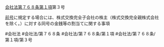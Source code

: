 [会社法第７６８条第１項](会社法＿＿＿＿第７６８条第１項)第３号

[前号](会社法＿＿＿＿第７６８条第１項第２号)に規定する場合には、株式交換完全子会社の株主（株式交換完全親株式会社を除く。）に対する同号の金銭等の割当てに関する事項


#会社法
#会社法/第７６８条
#会社法/第７６８条/第１項
#会社法/第７６８条/第１項/第３号
